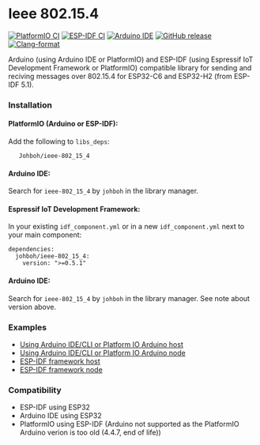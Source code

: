 # Ieee 802.15.4
[![PlatformIO CI](https://github.com/Johboh/ieee-802_15_4/actions/workflows/platformio.yaml/badge.svg)](https://registry.platformio.org/libraries/johboh/ieee-802_15_4)
[![ESP-IDF CI](https://github.com/Johboh/ieee-802_15_4/actions/workflows/espidf.yaml/badge.svg)](https://components.espressif.com/components/johboh/ieee-802_15_4)
[![Arduino IDE](https://github.com/Johboh/ieee-802_15_4/actions/workflows/arduino_cli.yaml/badge.svg)](https://github.com/Johboh/ieee-802_15_4/actions/workflows/arduino_cli.yaml)
[![GitHub release](https://img.shields.io/github/release/Johboh/ieee-802_15_4.svg)](https://github.com/Johboh/ieee-802_15_4/releases)
[![Clang-format](https://github.com/Johboh/ieee-802_15_4/actions/workflows/clang-format.yaml/badge.svg)](https://github.com/Johboh/ieee-802_15_4)

Arduino (using Arduino IDE or PlatformIO) and ESP-IDF (using Espressif IoT Development Framework or PlatformIO) compatible library for sending and reciving messages over 802.15.4 for ESP32-C6 and ESP32-H2 (from ESP-IDF 5.1).

### Installation
#### PlatformIO (Arduino or ESP-IDF):
Add the following to `libs_deps`:
```
   Johboh/ieee-802_15_4
```
#### Arduino IDE:
Search for `ieee-802_15_4` by `johboh` in the library manager.
#### Espressif IoT Development Framework:
In your existing `idf_component.yml` or in a new `idf_component.yml` next to your main component:
```
dependencies:
  johboh/ieee-802_15_4:
    version: ">=0.5.1"
```

#### Arduino IDE:
Search for `ieee-802_15_4` by `johboh` in the library manager. See note about version above.

### Examples
- [Using Arduino IDE/CLI or Platform IO Arduino host](examples/arduino/host/host.ino)
- [Using Arduino IDE/CLI or Platform IO Arduino node](examples/arduino/node/node.ino)
- [ESP-IDF framework host](examples/espidf/host/main/main.cpp)
- [ESP-IDF framework node](examples/espidf/node/main/main.cpp)

### Compatibility
- ESP-IDF using ESP32
- Arduino IDE using ESP32
- PlatformIO using ESP-IDF (Arduino not supported as the PlatformIO Arduino verion is too old (4.4.7, end of life))

